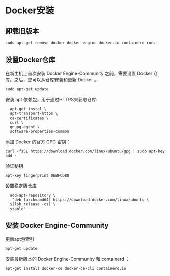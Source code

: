 # Docker安装

## 卸载旧版本

```
sudo apt-get remove docker docker-engine docker.io containerd runc
```

## 设置Docker仓库

在新主机上首次安装 Docker Engine-Community 之前，需要设置 Docker 仓库。之后，您可以从仓库安装和更新 Docker 。

```
sudo apt-get update
```

安装 apt 依赖包，用于通过HTTPS来获取仓库:

```
  apt-get instal \
  apt-transport-https \
  ca-certificates \
  curl \
  gnupg-agent \
  software-properties-common
```

添加 Docker 的官方 GPG 密钥：

```
curl -fsSL https://download.docker.com/linux/ubuntu/gpg | sudo apt-key add -
```

验证秘钥

```
apt-key fingerprint 0EBFCD88
```

设置稳定版仓库

```
  add-apt-repository \
   "deb [arch=amd64] https://download.docker.com/linux/ubuntu \
  $(lsb_release -cs) \
  stable"
```

## 安装 Docker Engine-Community

更新apt包索引

```
apt-get update
```

安装最新版本的 Docker Engine-Community 和 containerd ：

```
apt-get install docker-ce docker-ce-cli containerd.io
```

